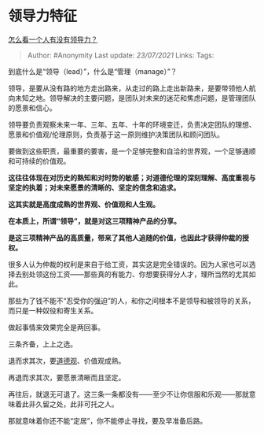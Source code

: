# 领导力特征
[怎么看一个人有没有领导力？](https://www.zhihu.com/question/430981016/answer/1718155200)

> Author: #Anonymity
> Last update: *23/07/2021*
> Links:
> Tags:

到底什么是“领导（lead）”，什么是“管理（manage）”？

领导，是要从没有路的地方走出路来，从走过的路上走出新路来，是要带领他人航向未知之地。领导解决的主要问题，是团队对未来的迷茫和焦虑问题，是管理团队的愿景和信心。

领导要负责观察未来一年、三年、五年、十年的环境变迁，负责决定团队的理想、愿景和价值观/伦理原则，负责基于这一原则维护决策团队和顾问团队。

要做到这些职责，最重要的要害，是一个足够完整和自洽的世界观，一个足够通顺和可持续的价值观。

**这往往体现在对历史的熟知和对时势的敏感；对道德伦理的深刻理解、高度重视与坚定的执着；对未来愿景的清晰的、坚定的信念和追求。**

**这其实就是高度成熟的世界观、价值观和人生观。**

**在本质上，所谓“领导”，就是对这三项精神产品的分享。**

**是这三项精神产品的高质量，带来了其他人追随的价值，也因此才获得仲裁的授权。**

很多人认为仲裁的权利是来自于给工资，其实这是完全错误的。因为人家也可以选择去别处领这份工资——那些真的有能力、你想要获得分人才，理所当然的尤其如此。

那些为了钱不能不“忍受你的强迫”的人，和你之间根本不是领导和被领导的关系，而只是一种奴役和寄生关系。

做起事情来效果完全是两回事。

三条齐备，上上之选。

退而求其次，要[道德观](https://www.zhihu.com/search?q=%E9%81%93%E5%BE%B7%E8%A7%82&search_source=Entity&hybrid_search_source=Entity&hybrid_search_extra=%7B%22sourceType%22%3A%22answer%22%2C%22sourceId%22%3A1718155200%7D)、价值观成熟。

再退而求其次，要愿景清晰而且坚定。

再往后，就退无可退了。这三条一条都没有——至少不让你信服和乐观——那就意味着此非久留之处，此非可托之人。

那就意味着你还不能“定居”，你不能停止寻找，要及早准备后路。
